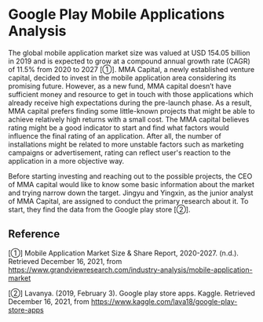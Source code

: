 # Google Play Mobile Applications Analysis

The global mobile application market size was valued at USD 154.05 billion in 2019 and is expected to grow at a compound annual growth rate (CAGR) of 11.5% from 2020 to 2027 [①]. MMA Capital, a newly established venture capital, decided to invest in the mobile application area considering its promising future. However, as a new fund, MMA capital doesn’t have sufficient money and resource to get in touch with those applications which already receive high expectations during the pre-launch phase. As a result, MMA capital prefers finding some little-known projects that might be able to achieve relatively high returns with a small cost. The MMA capital believes rating might be a good indicator to start and find what factors would influence the final rating of an application. After all, the number of installations might be related to more unstable factors such as marketing campaigns or advertisement, rating can reflect user's reaction to the application in a more objective way.

Before starting investing and reaching out to the possible projects, the CEO of MMA capital would like to know some basic information about the market and trying narrow down the target. Jingyu and Yingxin, as the junior analyst of MMA Capital, are assigned to conduct the primary research about it. To start, they find the data from the Google play store [②].


## Reference
[①] Mobile Application Market Size & Share Report, 2020-2027. (n.d.). Retrieved December 16, 2021, from https://www.grandviewresearch.com/industry-analysis/mobile-application-market

[②] Lavanya. (2019, February 3). Google play store apps. Kaggle. Retrieved December 16, 2021, from https://www.kaggle.com/lava18/google-play-store-apps
